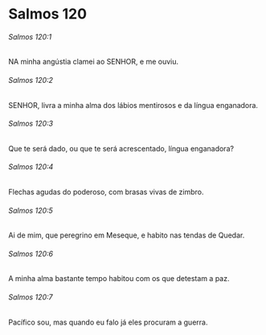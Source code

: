 # Salmos 120

###### Salmos 120:1

NA minha angústia clamei ao SENHOR, e me ouviu.

###### Salmos 120:2

SENHOR, livra a minha alma dos lábios mentirosos e da língua enganadora.

###### Salmos 120:3

Que te será dado, ou que te será acrescentado, língua enganadora?

###### Salmos 120:4

Flechas agudas do poderoso, com brasas vivas de zimbro.

###### Salmos 120:5

Ai de mim, que peregrino em Meseque, e habito nas tendas de Quedar.

###### Salmos 120:6

A minha alma bastante tempo habitou com os que detestam a paz.

###### Salmos 120:7

Pacífico sou, mas quando eu falo já eles procuram a guerra.

